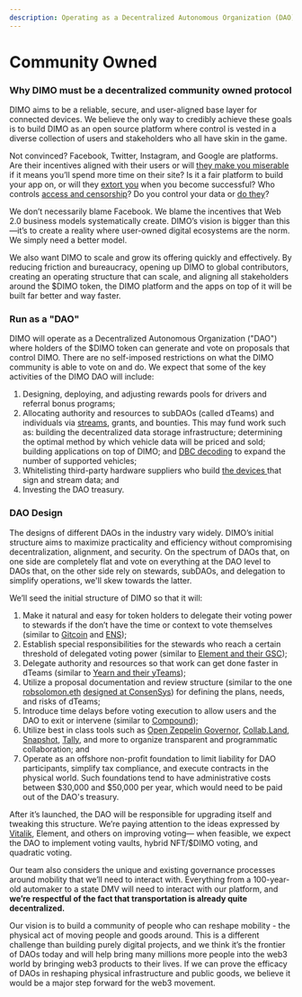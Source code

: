 ```yaml
---
description: Operating as a Decentralized Autonomous Organization (DAO)
---
```


# Community Owned

### Why DIMO must be a decentralized community owned protocol

DIMO aims to be a reliable, secure, and user-aligned base layer for connected devices. We believe the only way to credibly achieve these goals is to build DIMO as an open source platform where control is vested in a diverse collection of users and stakeholders who all have skin in the game.

Not convinced? Facebook, Twitter, Instagram, and Google are platforms. Are their incentives aligned with their users or will [they make you miserable](https://techmonitor.ai/techonology/facebook-makes-users-envious-dissatisfied-study-220113) if it means you’ll spend more time on their site? Is it a fair platform to build your app on, or will they [extort you](https://www.gamesindustry.biz/articles/report-zynga-and-facebook-relationship-at-breaking-point) when you become successful? Who controls [access and censorship](https://www.msnbc.com/opinion/twitter-keeps-riding-line-between-moderation-censorship-n1273434)? Do you control your data or [do they](https://www.nbcnews.com/tech/tech-news/google-sells-future-powered-your-personal-data-n870501)?

We don’t necessarily blame Facebook. We blame the incentives that Web 2.0 business models systematically create. DIMO’s vision is bigger than this—it’s to create a reality where user-owned digital ecosystems are the norm. We simply need a better model.

We also want DIMO to scale and grow its offering quickly and effectively. By reducing friction and bureaucracy, opening up DIMO to global contributors, creating an operating structure that can scale, and aligning all stakeholders around the $DIMO token, the DIMO platform and the apps on top of it will be built far better and way faster.

### Run as a "DAO"

DIMO will operate as a Decentralized Autonomous Organization ("DAO") where holders of the $DIMO token can generate and vote on proposals that control DIMO. There are no self-imposed restrictions on what the DIMO community is able to vote on and do. We expect that some of the key activities of the DIMO DAO will include:&#x20;

1. Designing, deploying, and adjusting rewards pools for drivers and referral bonus programs;
2. Allocating authority and resources to subDAOs (called dTeams) and individuals via [streams](https://www.superfluid.finance/home), grants, and bounties. This may fund work such as: building the decentralized data storage infrastructure; determining the optimal method by which vehicle data will be priced and sold; building applications on top of DIMO; and [DBC decoding](https://docs.google.com/document/u/0/d/1i8XxRadq2Bta5hJDSOD4oXO\_q63xtuaE6cxzpSKB7e4/edit) to expand the number of supported vehicles;
3. Whitelisting third-party hardware suppliers who build [the devices ](https://www.autopi.io/hardware-dongle/generation-three/) that sign and stream data; and&#x20;
4. Investing the DAO treasury.

### DAO Design

The designs of different DAOs in the industry vary widely. DIMO’s initial structure aims to maximize practicality and efficiency without compromising decentralization, alignment, and security. On the spectrum of DAOs that, on one side are completely flat and vote on everything at the DAO level to DAOs that, on the other side rely on stewards, subDAOs, and delegation to simplify operations, we'll skew towards the latter.

We’ll seed the initial structure of DIMO so that it will:&#x20;

1. Make it natural and easy for token holders to delegate their voting power to stewards if the don’t have the time or context to vote themselves (similar to [Gitcoin](https://gitcoin.co/quadraticlands/faq#5) and [ENS](https://ens.mirror.xyz/cfvfKRpQSPtZJjPQOprWqEeqv2rytE7tQkxDg6ht7Oo));
2. Establish special responsibilities for the stewards who reach a certain threshold of delegated voting power (similar to [Element and their GSC](https://medium.com/element-finance/an-introduction-to-elements-governance-model-efea13d1c7ee));
3. Delegate authority and resources so that work can get done faster in dTeams (similar to [Yearn and their yTeams](https://gov.yearn.finance/t/yip-61-governance-2-0/10460));
4. Utilize a proposal documentation and review structure (similar to the one [robsolomon.eth](https://self.id/did:3:kjzl6cwe1jw1463qefnsg4pdqdyb7pypflty6p6uhp7kqlvdc37ba3uk21umwtw) [designed at ConsenSys](https://corporate-rebels.com/annual-planning-investing-beats-budgeting/)) for defining the plans, needs, and risks of dTeams;
5. Introduce time delays before voting execution to allow users and the DAO to exit or intervene (similar to [Compound](https://compound.finance/docs/governance#timelock));
6. Utilize best in class tools such as [Open Zeppelin Governor](https://blog.openzeppelin.com/governor-smart-contract/), [Collab.Land](https://collab.land), [Snapshot](https://snapshot.org/#/), [Tally](https://www.withtally.com), and more to organize transparent and programmatic collaboration; and
7. Operate as an offshore non-profit foundation to limit liability for DAO participants, simplify tax compliance, and execute contracts in the physical world. Such foundations tend to have administrative costs between $30,000 and $50,000 per year, which would need to be paid out of the DAO's treasury.&#x20;

After it’s launched, the DAO will be responsible for upgrading itself and tweaking this structure. We’re paying attention to the ideas expressed by [Vitalik](https://vitalik.ca/general/2021/08/16/voting3.html), Element, and others on improving voting— when feasible, we expect the DAO to implement voting vaults, hybrid NFT/$DIMO voting, and quadratic voting.&#x20;

Our team also considers the unique and existing governance processes around mobility that we’ll need to interact with. Everything from a 100-year-old automaker to a state DMV will need to interact with our platform, and **we’re respectful of the fact that transportation is already quite decentralized.**

Our vision is to build a community of people who can reshape mobility - the physical act of moving people and goods around. This is a different challenge than building purely digital projects, and we think it’s the frontier of DAOs today and will help bring many millions more people into the web3 world by bringing web3 products to their lives. If we can prove the efficacy of DAOs in reshaping physical infrastructure and public goods, we believe it would be a major step forward for the web3 movement.

